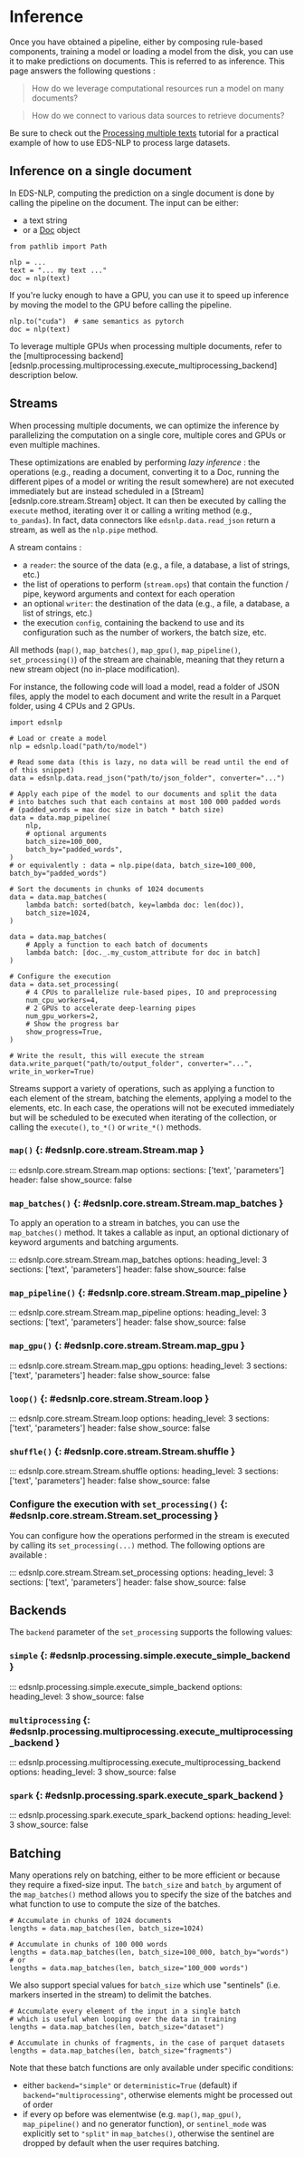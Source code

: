 # Inference

Once you have obtained a pipeline, either by composing rule-based components, training a model or loading a model from the disk, you can use it to make predictions on documents. This is referred to as inference. This page answers the following questions :

> How do we leverage computational resources run a model on many documents?

> How do we connect to various data sources to retrieve documents?

Be sure to check out the [Processing multiple texts](/tutorials/multiple-texts) tutorial for a practical example of how to use EDS-NLP to process large datasets.

## Inference on a single document

In EDS-NLP, computing the prediction on a single document is done by calling the pipeline on the document. The input can be either:

- a text string
- or a [Doc](https://spacy.io/api/doc) object

```{ .python .no-check }
from pathlib import Path

nlp = ...
text = "... my text ..."
doc = nlp(text)
```

If you're lucky enough to have a GPU, you can use it to speed up inference by moving the model to the GPU before calling the pipeline.

```{ .python .no-check }
nlp.to("cuda")  # same semantics as pytorch
doc = nlp(text)
```

To leverage multiple GPUs when processing multiple documents, refer to the [multiprocessing backend][edsnlp.processing.multiprocessing.execute_multiprocessing_backend] description below.

## Streams

When processing multiple documents, we can optimize the inference by parallelizing the computation on a single core, multiple cores and GPUs or even multiple machines.

These optimizations are enabled by performing *lazy inference* : the operations (e.g., reading a document, converting it to a Doc, running the different pipes of a model or writing the result somewhere) are not executed immediately but are instead scheduled in a [Stream][edsnlp.core.stream.Stream] object. It can then be executed by calling the `execute` method, iterating over it or calling a writing method (e.g., `to_pandas`). In fact, data connectors like `edsnlp.data.read_json` return a stream, as well as the `nlp.pipe` method.

A stream contains :

- a `reader`: the source of the data (e.g., a file, a database, a list of strings, etc.)
- the list of operations to perform (`stream.ops`) that contain the function / pipe, keyword arguments and context for each operation
- an optional `writer`: the destination of the data (e.g., a file, a database, a list of strings, etc.)
- the execution `config`, containing the backend to use and its configuration such as the number of workers, the batch size, etc.

All methods (`map()`, `map_batches()`, `map_gpu()`, `map_pipeline()`, `set_processing()`) of the stream are chainable, meaning that they return a new stream object (no in-place modification).

For instance, the following code will load a model, read a folder of JSON files, apply the model to each document and write the result in a Parquet folder, using 4 CPUs and 2 GPUs.

```{ .python .no-check }
import edsnlp

# Load or create a model
nlp = edsnlp.load("path/to/model")

# Read some data (this is lazy, no data will be read until the end of of this snippet)
data = edsnlp.data.read_json("path/to/json_folder", converter="...")

# Apply each pipe of the model to our documents and split the data
# into batches such that each contains at most 100 000 padded words
# (padded_words = max doc size in batch * batch size)
data = data.map_pipeline(
    nlp,
    # optional arguments
    batch_size=100_000,
    batch_by="padded_words",
)
# or equivalently : data = nlp.pipe(data, batch_size=100_000, batch_by="padded_words")

# Sort the documents in chunks of 1024 documents
data = data.map_batches(
    lambda batch: sorted(batch, key=lambda doc: len(doc)),
    batch_size=1024,
)

data = data.map_batches(
    # Apply a function to each batch of documents
    lambda batch: [doc._.my_custom_attribute for doc in batch]
)

# Configure the execution
data = data.set_processing(
    # 4 CPUs to parallelize rule-based pipes, IO and preprocessing
    num_cpu_workers=4,
    # 2 GPUs to accelerate deep-learning pipes
    num_gpu_workers=2,
    # Show the progress bar
    show_progress=True,
)

# Write the result, this will execute the stream
data.write_parquet("path/to/output_folder", converter="...", write_in_worker=True)
```

Streams support a variety of operations, such as applying a function to each element of the stream, batching the elements, applying a model to the elements, etc. In each case, the operations will not be executed immediately but will be scheduled to be executed when iterating of the collection, or calling the `execute()`, `to_*()` or `write_*()` methods.

### `map()` {: #edsnlp.core.stream.Stream.map }

::: edsnlp.core.stream.Stream.map
    options:
        sections: ['text', 'parameters']
        header: false
        show_source: false

### `map_batches()` {: #edsnlp.core.stream.Stream.map_batches }

To apply an operation to a stream in batches, you can use the `map_batches()` method. It takes a callable as input, an optional dictionary of keyword arguments and batching arguments.

::: edsnlp.core.stream.Stream.map_batches
    options:
        heading_level: 3
        sections: ['text', 'parameters']
        header: false
        show_source: false

### `map_pipeline()` {: #edsnlp.core.stream.Stream.map_pipeline }

::: edsnlp.core.stream.Stream.map_pipeline
    options:
        heading_level: 3
        sections: ['text', 'parameters']
        header: false
        show_source: false

### `map_gpu()` {: #edsnlp.core.stream.Stream.map_gpu }

::: edsnlp.core.stream.Stream.map_gpu
    options:
        heading_level: 3
        sections: ['text', 'parameters']
        header: false
        show_source: false

### `loop()` {: #edsnlp.core.stream.Stream.loop }

::: edsnlp.core.stream.Stream.loop
    options:
        heading_level: 3
        sections: ['text', 'parameters']
        header: false
        show_source: false

### `shuffle()` {: #edsnlp.core.stream.Stream.shuffle }

::: edsnlp.core.stream.Stream.shuffle
    options:
        heading_level: 3
        sections: ['text', 'parameters']
        header: false
        show_source: false

### Configure the execution with `set_processing()` {: #edsnlp.core.stream.Stream.set_processing }

You can configure how the operations performed in the stream is executed by calling its `set_processing(...)` method. The following options are available :

::: edsnlp.core.stream.Stream.set_processing
    options:
        heading_level: 3
        sections: ['text', 'parameters']
        header: false
        show_source: false

## Backends

The `backend` parameter of the `set_processing` supports the following values:

### `simple` {: #edsnlp.processing.simple.execute_simple_backend }

::: edsnlp.processing.simple.execute_simple_backend
    options:
        heading_level: 3
        show_source: false

### `multiprocessing` {: #edsnlp.processing.multiprocessing.execute_multiprocessing_backend }

::: edsnlp.processing.multiprocessing.execute_multiprocessing_backend
    options:
        heading_level: 3
        show_source: false

### `spark` {: #edsnlp.processing.spark.execute_spark_backend }

::: edsnlp.processing.spark.execute_spark_backend
    options:
        heading_level: 3
        show_source: false

## Batching

Many operations rely on batching, either to be more efficient or because they require a fixed-size input. The `batch_size` and `batch_by` argument of the `map_batches()` method allows you to specify the size of the batches and what function to use to compute the size of the batches.

```{ .python .no-check }
# Accumulate in chunks of 1024 documents
lengths = data.map_batches(len, batch_size=1024)

# Accumulate in chunks of 100 000 words
lengths = data.map_batches(len, batch_size=100_000, batch_by="words")
# or
lengths = data.map_batches(len, batch_size="100_000 words")
```

We also support special values for `batch_size` which use "sentinels" (i.e. markers inserted in the stream) to delimit the batches.

```{ .python .no-check }
# Accumulate every element of the input in a single batch
# which is useful when looping over the data in training
lengths = data.map_batches(len, batch_size="dataset")

# Accumulate in chunks of fragments, in the case of parquet datasets
lengths = data.map_batches(len, batch_size="fragments")
```

Note that these batch functions are only available under specific conditions:

- either `backend="simple"` or `deterministic=True` (default) if `backend="multiprocessing"`, otherwise elements might be processed out of order
- if every op before was elementwise (e.g. `map()`, `map_gpu()`, `map_pipeline()` and no generator function), or `sentinel_mode` was explicitly set to `"split"` in `map_batches()`, otherwise the sentinel are dropped by default when the user requires batching.
